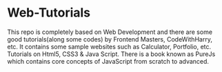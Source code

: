 # Web-Tutorials
This repo is completely based on Web Development and there are some good tutorials(along some codes) by Frontend Masters, CodeWithHarry, etc.
It contains some sample websites such as Calculator, Portfolio, etc.
Tutorials on Html5, CSS3 & Java Script. There is a book known as PureJs which contains core concepts of JavaScript from scratch to advanced.
